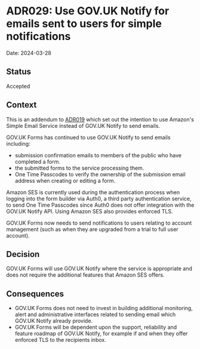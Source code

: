 # ADR029: Use GOV.UK Notify for emails sent to users for simple notifications

Date: 2024-03-28

## Status

Accepted


## Context

This is an addendum to [ADR019](ADR019-user-amazon-ses.md) which set out the intention to use Amazon's Simple Email Service instead of GOV.UK Notify to send emails.

GOV.UK Forms has continued to use GOV.UK Notify to send emails including:
- submission confirmation emails to members of the public who have completed a form.
- the submitted forms to the service processing them.
- One Time Passcodes to verify the ownership of the submission email address when creating or editing a form.

Amazon SES is currently used during the authentication process when logging into the form builder via Auth0, a third party authentication service, to send One Time Passcodes since Auth0 does not offer integration with the GOV.UK Notify API. Using Amazon SES also provides enforced TLS.

GOV.UK Forms now needs to send notifications to users relating to account management (such as when they are upgraded from a trial to full user account).

## Decision

GOV.UK Forms will use GOV.UK Notify where the service is appropriate and does not require the additional features that Amazon SES offers.

## Consequences

- GOV.UK Forms does not need to invest in building additional monitoring, alert and administrative interfaces related to sending email which GOV.UK Notify already provide.
- GOV.UK Forms will be dependent upon the support, reliability and feature roadmap of GOV.UK Notify, for example if and when they offer enforced TLS to the recipients inbox.